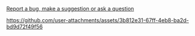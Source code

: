 [Report a bug, make a suggestion or ask a question](https://github.com/igorlogius/igorlogius/issues/new/choose)

https://github.com/user-attachments/assets/3b812e31-67ff-4eb8-ba2d-bd9d72f49f56
